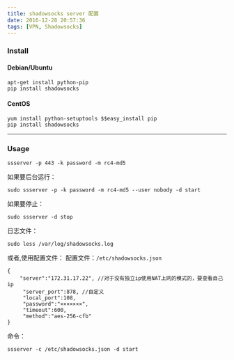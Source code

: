 ```yaml
---
title: shadowsocks server 配置
date: 2016-12-28 20:57:36
tags: [VPN, Shadowsocks]
---
```


### Install
#### Debian/Ubuntu
```
apt-get install python-pip
pip install shadowsocks
```

#### CentOS
```
yum install python-setuptools $$easy_install pip
pip install shadowsocks
```

---
### Usage
```
ssserver -p 443 -k password -m rc4-md5
```
如果要后台运行：
```
sudo ssserver -p -k password -m rc4-md5 --user nobody -d start
```
如果要停止：
```
sudo ssserver -d stop
```

日志文件：
```
sudo less /var/log/shadowsocks.log
```

或者,使用配置文件：
配置文件：`/etc/shadowsocks.json`
```
{
    "server":"172.31.17.22", //对于没有独立ip使用NAT上网的模式的，要查看自己ip
     "server_port":878, //自定义
     "local_port":108,
     "password":"×××××××",
     "timeout":600,
     "method":"aes-256-cfb"
}

```
命令：
```
ssserver -c /etc/shadowsocks.json -d start

```






